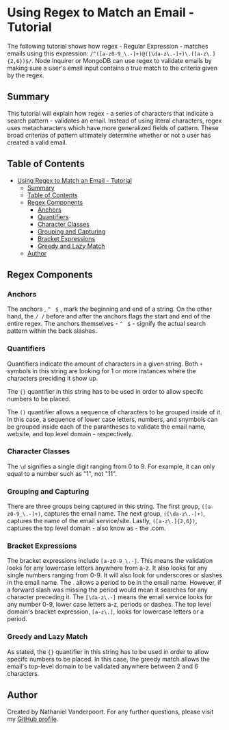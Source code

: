 # Using Regex to Match an Email - Tutorial

The following tutorial shows how regex - Regular Expression - matches emails using this expression: `/^([a-z0-9_\.-]+)@([\da-z\.-]+)\.([a-z\.]{2,6})$/`. Node Inquirer or MongoDB can use regex to validate emails by making sure a user's email input contains a true match to the criteria given by the regex. 

## Summary

This tutorial will explain how regex - a series of characters that indicate a search pattern - validates an email. Instead of using literal characters, regex uses metacharacters which have more generalized fields of pattern. These broad criterias of pattern ultimately determine whether or not a user has created a valid email. 

## Table of Contents

- [Using Regex to Match an Email - Tutorial](#using-regex-to-match-an-email---tutorial)
  - [Summary](#summary)
  - [Table of Contents](#table-of-contents)
  - [Regex Components](#regex-components)
    - [Anchors](#anchors)
    - [Quantifiers](#quantifiers)
    - [Character Classes](#character-classes)
    - [Grouping and Capturing](#grouping-and-capturing)
    - [Bracket Expressions](#bracket-expressions)
    - [Greedy and Lazy Match](#greedy-and-lazy-match)
  - [Author](#author)

## Regex Components

### Anchors

The anchors , `^ ` `$` , mark the beginning and end of a string. On the other hand, the ```/ /``` before and after the anchors flags the start and end of the entire regex. The anchors themselves - `^ ` `$` - signify the actual search pattern within the back slashes. 

### Quantifiers

Quantifiers indicate the amount of characters in a given string. Both ```+```  symbols in this string are looking for 1 or more instances where the characters preciding it show up. 

The ```{}``` quantifier in this string has to be used in order to allow specifc numbers to be placed.

The ```()``` quantifier allows a sequence of characters to be grouped inside of it. In this case, a sequence of lower case letters, numbers, and snymbols can be grouped inside each of the parantheses to validate the email name, website, and top level domain - respectively. 

### Character Classes

The ```\d``` signifies a single digit ranging from 0 to 9. For example, it can only equal to a number such as "1", not "11". 

### Grouping and Capturing

There are three groups being captured in this string. The first group, `([a-z0-9_\.-]+)`, captures the email name. The next group, `([\da-z\.-]+)`, captures the name of the email service/site. Lastly, `([a-z\.]{2,6})`, captures the top level domain - also know as - the .com.

### Bracket Expressions

The bracket expressions include `[a-z0-9_\.-]`. This means the validation looks for any lowercase letters anywhere from a-z. It also looks for any single numbers ranging from 0-9. It will also look for underscores or slashes in the email name. The \. allows a period to be in the email name. However, if a forward slash was missing the period would mean it searches for any character preceding it. The `[\da-z\.-]` means the email service looks for any number 0-9, lower case letters a-z, periods or dashes. The top level domain's bracket expression, `[a-z\.]`, looks for lowercase letters or a period. 

### Greedy and Lazy Match

As stated, the ```{}``` quantifier in this string has to be used in order to allow specifc numbers to be placed. In this case, the greedy match allows the email's top-level domain to be validated anywhere between 2 and 6 characters. 

## Author

Created by Nathaniel Vanderpoort. For any further questions, please visit my [GitHub profile](https://github.com/BigNATE38).
